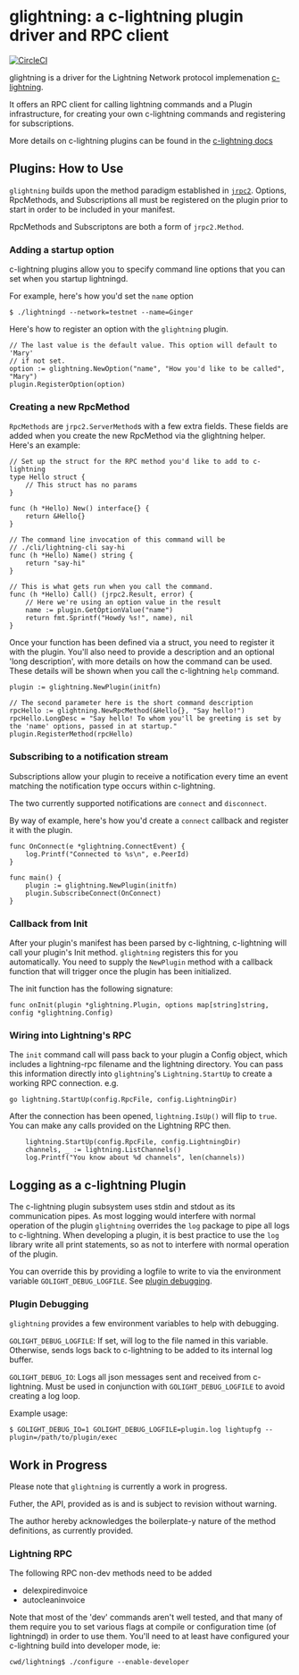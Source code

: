 # glightning: a c-lightning plugin driver and RPC client

[![CircleCI](https://circleci.com/gh/niftynei/glightning.svg?style=svg)](https://circleci.com/gh/niftynei/glightning)

glightning is a driver for the Lightning Network protocol implemenation [c-lightning](https://github.com/ElementsProject/lightning).

It offers an RPC client for calling lightning commands and a Plugin infrastructure, for creating your own c-lightning commands and registering for subscriptions.

More details on c-lightning plugins can be found in the [c-lightning docs](https://github.com/ElementsProject/lightning/blob/master/doc/PLUGINS.md)


## Plugins: How to Use
`glightning` builds upon the method paradigm established in [`jrpc2`](jrpc2/README.md). Options, RpcMethods, and Subscriptions all must be registered on the plugin prior to start in order to be included in your manifest. 

RpcMethods and Subscriptons are both a form of `jrpc2.Method`. 

### Adding a startup option

c-lightning plugins allow you to specify command line options that you can set
when you startup lightningd.

For example, here's how you'd set the `name` option

```
$ ./lightningd --network=testnet --name=Ginger
```

Here's how to register an option with the `glightning` plugin.

```
// The last value is the default value. This option will default to 'Mary' 
// if not set.
option := glightning.NewOption("name", "How you'd like to be called", "Mary")
plugin.RegisterOption(option)

```

### Creating a new RpcMethod

`RpcMethods` are `jrpc2.ServerMethod`s with a few extra fields. These fields are
added when you create the new RpcMethod via the glightning helper. Here's an example:

```
// Set up the struct for the RPC method you'd like to add to c-lightning
type Hello struct {
	// This struct has no params
}

func (h *Hello) New() interface{} {
	return &Hello{}
}

// The command line invocation of this command will be 
// ./cli/lightning-cli say-hi
func (h *Hello) Name() string {
	return "say-hi"
}

// This is what gets run when you call the command.
func (h *Hello) Call() (jrpc2.Result, error) {
	// Here we're using an option value in the result
	name := plugin.GetOptionValue("name")
	return fmt.Sprintf("Howdy %s!", name), nil
}
```

Once your function has been defined via a struct, you need to register it with 
the plugin. You'll also need to provide a description and an optional 'long 
description', with more details on how the command can be used. These details
will be shown when you call the c-lightning `help` command.

```
plugin := glightning.NewPlugin(initfn)

// The second parameter here is the short command description
rpcHello := glightning.NewRpcMethod(&Hello{}, "Say hello!")
rpcHello.LongDesc = "Say hello! To whom you'll be greeting is set by the 'name' options, passed in at startup."
plugin.RegisterMethod(rpcHello)
```


### Subscribing to a notification stream

Subscriptions allow your plugin to receive a notification every time an 
event matching the notification type occurs within c-lightning. 

The two currently supported notifications are `connect` and `disconnect`.

By way of example, here's how you'd create a `connect` callback and 
register it with the plugin.

```
func OnConnect(e *glightning.ConnectEvent) {
    log.Printf("Connected to %s\n", e.PeerId)
}

func main() {
	plugin := glightning.NewPlugin(initfn)
	plugin.SubscribeConnect(OnConnect)
}

```


### Callback from Init

After your plugin's manifest has been parsed by c-lightning, c-lightning will call your plugin's Init method. `glightning` registers this for you automatically. You need to supply the `NewPlugin` method with a callback function that will trigger once the plugin has been initialized.

The init function has the following signature:

```
func onInit(plugin *glightning.Plugin, options map[string]string, config *glightning.Config)
```

### Wiring into Lightning's RPC

The `init` command call will pass back to your plugin a Config object, which includes a lightning-rpc filename and the lightning directory. You can pass this
information directly into `glightning`'s `Lightning.StartUp` to create a working
RPC connection. e.g.

```
go lightning.StartUp(config.RpcFile, config.LightningDir)
```

After the connection has been opened, `lightning.IsUp()` will flip to `true`.
You can make any calls provided on the Lightning RPC then. 

```
	lightning.StartUp(config.RpcFile, config.LightningDir)
	channels, _ := lightning.ListChannels()
	log.Printf("You know about %d channels", len(channels))
```

## Logging as a c-lightning Plugin
The c-lightning plugin subsystem uses stdin and stdout as its communication pipes. As most logging would interfere with normal operation of the plugin `glightning` overrides the `log` package to pipe all logs to c-lightning. When developing a plugin, it is best practice to use the `log` library write all print statements, so as not to interfere with normal operation of the plugin.

You can override this by providing a logfile to write to via the environment variable `GOLIGHT_DEBUG_LOGFILE`. See [plugin debugging](#plugin_debugging).


### Plugin Debugging

`glightning` provides a few environment variables to help with debugging.

`GOLIGHT_DEBUG_LOGFILE`: If set, will log to the file named in this variable. Otherwise, sends logs back to c-lightning to be added to its internal log buffer.

`GOLIGHT_DEBUG_IO`: Logs all json messages sent and received from c-lightning. Must be used in conjunction with `GOLIGHT_DEBUG_LOGFILE` to avoid creating a log loop.

Example usage: 

```
$ GOLIGHT_DEBUG_IO=1 GOLIGHT_DEBUG_LOGFILE=plugin.log lightupfg --plugin=/path/to/plugin/exec
```


## Work in Progress
Please note that `glightning` is currently a work in progress. 

Futher, the API, provided as is and is subject to revision without warning.

The author hereby acknowledges the boilerplate-y nature of the method definitions, as currently provided.

### Lightning RPC

The following RPC non-dev methods need to be added

- delexpiredinvoice  
- autocleaninvoice  

Note that most of the 'dev' commands aren't well tested, and that many of them require you to set various flags at compile or configuration time (of lightningd) in order to use them. You'll need to at least have configured your c-lightning build into developer mode, ie:

```
cwd/lightning$ ./configure --enable-developer
```

